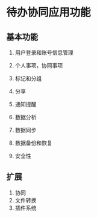 # 待办协同应用功能

## 基本功能

1. 用户登录和账号信息管理

2. 个人事项，协同事项

3. 标记和分组
4. 分享
5. 通知提醒
6. 数据分析
7. 数据同步
8. 数据备份和恢复
9. 安全性

## 扩展

1. 协同
2. 文件转换
3. 插件系统
